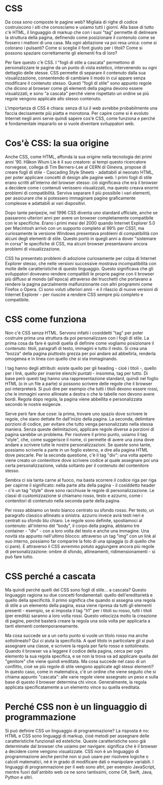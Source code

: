 # CSS

Da cosa sono composte le pagine web? Migliaia di righe di codice costruiscono i siti che conosciamo e usiamo tutti i giorni. Alla base di tutto c'è HTML, il linguaggio di markup che con i suoi "tag" permette di delineare la struttura della pagina, definendo come posizionare il contenuto come se fossero i mattoni di una casa. Ma ogni abitazione va poi resa unica: come si colorano i pulsanti? Come si sceglie il font giusto per i titoli? Come si possono spaziare correttamente gli elementi fra di loro?

Per fare questo c'è CSS. I "fogli di stile a cascata" permettono di personalizzare le pagine da un punto di vista estetico, intervenendo su ogni dettaglio delle stesse. CSS permette di separare il contenuto dalla sua visualizzazione, consentendo di cambiare il modo in cui appare senza modificare il contenuto stesso. Questi "fogli di stile" sono appunto regole che dicono al browser come gli elementi della pagina devono essere visualizzati, e sono "a cascata" perché viene rispettato un ordine se più regole vengono applicate allo stesso contenuto.

L'importanza di CSS è chiara: senza di lui il web avrebbe probabilmente una faccia decisamente più piatta e monotona. Per capire come si è evoluto Internet negli anni serve quindi sapere cos'è CSS, come funziona e perché è fondamentale impararlo se si vuole diventare sviluppatori web.

# Cos'è CSS: la sua origine

Anche CSS, come HTML, affonda la sua origine nella tecnologia dei primi anni '90. Håkon Wium Lie è il suo creatore: ai tempi questo ricercatore norvegese, collega di Tim Berners-Lee al CERN di Ginevra, propose di creare fogli di stile - Cascading Style Sheets - adattabili al neonato HTML, per poter applicare concetti di design alle pagine web. I primi fogli di stile erano scritti all'interno del browser stesso: ciò significava che era il browser a decidere come i contenuti venissero visualizzati, ma questo creava enormi problemi di compatibilità. Serviva separare il più possibile i vari elementi, per assicurare che si potessero immaginare pagine graficamente complesse e adattabili ai vari dispositivi.

Dopo tante peripezie, nel 1996 CSS diventa uno standard ufficiale, anche se passarono ulteriori anni per avere un browser completamente compatibile con le specifiche. Erano i primi mesi del 2000 quando Internet Explorer 5.0 per Macintosh arrivò con un supporto completo al 99% per CSS1, ma curiosamente la versione Windows presentava problemi di compatibilità con alcuni degli elementi di stile. Questo portò in quegli anni a dover "sistemare in corsa" le specifiche di CSS, ma alcuni browser presentavano ancora problemi di visualizzazione.

CSS ha presentato problemi di adozione curiosamente per colpa di Internet Explorer stesso, che nelle versioni successive mostrava incompatibilità con molte delle caratteristiche di questo linguaggio. Questo significava che gli sviluppatori dovevano rendere compatibili le proprie pagine con il browser più diffuso al mondo (all'epoca) attraverso dei trucchetti che portavano a rendere la pagina parzialmente malfunzionante con altri programmi come Firefox o Opera. Ci sono voluti ulteriori anni - e il rilascio di nuove versioni di Internet Explorer - per riuscire a rendere CSS sempre più completo e compatibile.

# CSS come funziona

Non c'è CSS senza HTML. Servono infatti i cosiddetti "tag" per poter costruire prima una struttura da poi personalizzare con i fogli di stile. La prima cosa da fare è quindi quella di definire come vogliamo posizionare il contenuto: titoli, paragrafi di testo, immagini e tutto il resto. Si crea una "bozza" della pagina piuttosto grezza per poi andare ad abbellirla, renderla omogenea e in linea con quello che si sta immaginando.

I tag hanno degli attributi: esiste quello per gli heading - cioè i titoli -, quello per i link, quello per inserire elenchi puntati - insomma, tag per tutto. Di base però questi tag hanno una rappresentazione standard, quindi nel foglio HTML (o in un file a parte) si possono scrivere delle regole che il browser poi interpreterà. Si può dire per esempio che tutti i titoli devono essere rossi, che le immagini vanno allineate a destra o che le tabelle non devono avere bordi. Regola dopo regola, la pagina viene abbellita e personalizzata secondo le nostre esigenze.

Serve però fare due cose: la prima, trovare uno spazio dove scrivere le regole, che siano dettate fin dall'inizio della pagina. La seconda, delimitare porzioni di codice, per evitare che tutto venga personalizzato nella stessa maniera. Senza queste delimitazioni, applicare regole diverse a porzioni di pagina sarebbe un problema. Per risolvere il primo punto, usiamo il tag "style", che, come suggerisce il nome, ci permette di avere una zona dove andare a scrivere tutte le nostre personalizzazioni. Se queste sono tante, possiamo scriverle a parte in un foglio esterno, e dire alla pagina HTML dove pescarle. Per la seconda questione, c'è il tag "div": una volta aperto viene creato un contenitore dove scrivere codice al quale assegnare poi una certa personalizzazione, valida soltanto per il contenuto del contenitore stesso. 

Sembra ci sia tanta carne al fuoco, ma basta scorrere il codice riga per riga per capirne il significato: nella parte alta della pagina - il cosiddetto header - c'è un tag "style" dove sono racchiuse le regole di personalizzazione. Le classi di customizzazione si chiamano rosso, testo e azzurro, come i contenitori di contenuto nella seconda parte della pagina.

Per rosso abbiamo un testo bianco centrato su sfondo rosso. Per testo, un paragrafo classico allineato a sinistra. azzurro invece avrà testi neri e centrati su sfondo blu chiaro. Le regole sono definite, spostiamoci al contenuto: all'interno del "body", il corpo della pagina, abbiamo tre container - "div" - con a loro volta del testo e anche una immagine. Una novità sta appunto nell'ultimo blocco: attraverso un tag "img" con un link al suo interno, possiamo far comparire la foto di una spiaggia (o di quello che ci pare). E attraverso il CSS avremmo potuto aggiungere ancora più regole di personalizzazione: ombre di sfondo, allineamenti, ridimensionamenti - si può fare tutto.

# CSS perché a cascata

Ma quindi perché quelli del CSS sono fogli di stile... a cascata? Questo linguaggio ragiona su due concetti fondamentali: quello dell'ereditarietà e quello della specificità. Il primo significa che quando si assegna una regola di stile a un elemento della pagina, essa viene ripresa da tutti gli elementi presenti - esempio, se si imposta il tag "h1" per i titoli su rosso, tutti i titoli (per eredità) saranno a loro volta rossi. Questo velocizza molto la creazione di pagine, perché basterà creare la regola una sola volta per applicarla a tanti elementi contemporaneamente.

Ma cosa succede se a un certo punto si vuole un titolo rosso ma anche sottolineato? Qui ci aiuta la specificità. A quel titolo in particolare gli si può assegnare una classe, e scrivere la regola per farlo rosso e sottolineato. Quando il browser va a leggere il codice della pagina, cerca per ogni elemento la sua regola specifica, e se non la trova va ad applicare quella del "genitore" che viene quindi ereditata. Ma cosa succede nel caso di un conflitto, cioè se più regole di stile vengono applicate agli stessi elementi? In questo caso, come in matematica, c'è un ordine che viene seguito che si chiama appunto "cascata": alle varie regole viene assegnato un peso e sulla base di questo il browser determina chi vince. Generalmente, la regola applicata specificatamente a un elemento vince su quella ereditata.

# Perché CSS non è un linguaggio di programmazione
Si può definire CSS un linguaggio di programmazione? La risposta è no: HTML e CSS sono linguaggi di markup, cioè metodi per assegnare delle caratteristiche funzionali ed estetiche. Queste caratteristiche sono già determinate dal browser che usiamo per navigare: significa che è il browser a decidere come vengono visualizzate. CSS non è un linguaggio di programmazione anche perché non si può usare per risolvere logiche o calcoli matematici, né è in grado di modificare dati o manipolare variabili. I linguaggi di programmazione per il web sono altri, per esempio JavaScript, mentre fuori dall'ambito web ce ne sono tantissimi, come C#, Swift, Java, Python e altri.
